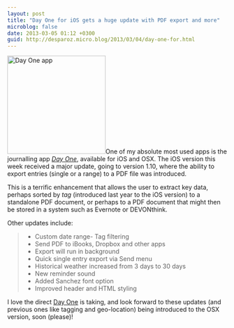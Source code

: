 ```yaml
---
layout: post
title: "Day One for iOS gets a huge update with PDF export and more"
microblog: false
date: 2013-03-05 01:12 +0300
guid: http://desparoz.micro.blog/2013/03/04/day-one-for.html
---
```

<p><a href="http://static.squarespace.com/static/50125136c4aa13a9a2853087/51552f40e4b0868e8c0e37e6/51552f7ce4b0868e8c0e3dad/1364537212412/#img"><img height="225" alt="Day One app" width="225" class src="http://d.pr/i/jC6v+" /></a>One of my absolute most used apps is the journalling app <a href="http://static.squarespace.com/static/50125136c4aa13a9a2853087/51552f40e4b0868e8c0e37e6/51552f7ce4b0868e8c0e3dad/1364537212412/#img"><em>Day One</em></a>, available for iOS and OSX. The iOS version this week received a major update, going to version 1.10, where the ability to export entries (single or a range) to a PDF file was introduced.</p>
<p>This is a terrific enhancement that allows the user to extract key data, perhaps sorted by <em>tag</em> (introduced last year to the iOS version) to a standalone PDF document, or perhaps to a PDF document that might then be stored in a system such as Evernote or DEVONthink.</p>
<p>Other updates include:</p>
<blockquote>
<ul>
<li>Custom date range- Tag filtering</li>
<li>Send PDF to iBooks, Dropbox and other apps</li>
<li>Export will run in background</li>
<li>Quick single entry export via Send menu</li>
<li>Historical weather increased from 3 days to 30 days</li>
<li>New reminder sound</li>
<li>Added Sanchez font option</li>
<li>Improved header and HTML styling</li>
</ul>
</blockquote>
<p>I love the direct <a href="http://static.squarespace.com/static/50125136c4aa13a9a2853087/51552f40e4b0868e8c0e37e6/51552f7ce4b0868e8c0e3dad/1364537212412/#img">Day One</a> is taking, and look forward to these updates (and previous ones like tagging and geo-location) being introduced to the OSX version, soon (please)!</p>
